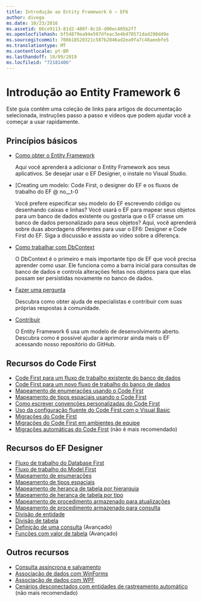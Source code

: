 ```yaml
---
title: Introdução ao Entity Framework 6 – EF6
author: divega
ms.date: 10/23/2016
ms.assetid: 66ce9113-81d2-480f-8c16-d00ec405b2f7
ms.openlocfilehash: bf54879ea94e597dfeac3e4bd70571dad290dd9e
ms.sourcegitcommit: 708b18520321c587b2046ad2ea9fa7c48aeebfe5
ms.translationtype: MT
ms.contentlocale: pt-BR
ms.lasthandoff: 10/09/2019
ms.locfileid: "72181406"
---
```

# <a name="get-started-with-entity-framework-6"></a>Introdução ao Entity Framework 6

Este guia contém uma coleção de links para artigos de documentação selecionada, instruções passo a passo e vídeos que podem ajudar você a começar a usar rapidamente.

## <a name="fundamentals"></a>Princípios básicos

* [Como obter o Entity Framework](~/ef6/fundamentals/install.md)

  Aqui você aprenderá a adicionar o Entity Framework aos seus aplicativos. Se desejar usar o EF Designer, o instale no Visual Studio.

* [Creating um modelo: Code First, o designer do EF e os fluxos de trabalho do EF @ no__t-0

  Você prefere especificar seu modelo do EF escrevendo código ou desenhando caixas e linhas?
Você usará o EF para mapear seus objetos para um banco de dados existente ou gostaria que o EF criasse um banco de dados personalizado para seus objetos?
Aqui, você aprenderá sobre duas abordagens diferentes para usar o EF6: Designer e Code First do EF.
Siga a discussão e assista ao vídeo sobre a diferença.

* [Como trabalhar com DbContext](~/ef6/fundamentals/working-with-dbcontext.md)

  O DbContext é o primeiro e mais importante tipo de EF que você precisa aprender como usar. Ele funciona como a barra inicial para consultas de banco de dados e controla alterações feitas nos objetos para que elas possam ser persistidas novamente no banco de dados.

* [Fazer uma pergunta](~/ef6/resources/get-help.md)

  Descubra como obter ajuda de especialistas e contribuir com suas próprias respostas à comunidade.

* [Contribuir](https://github.com/aspnet/EntityFramework6/)

  O Entity Framework 6 usa um modelo de desenvolvimento aberto. Descubra como é possível ajudar a aprimorar ainda mais o EF acessando nosso repositório do GitHub.

## <a name="code-first-resources"></a>Recursos do Code First

  - [Code First para um fluxo de trabalho existente do banco de dados](~/ef6/modeling/code-first/workflows/existing-database.md)
  - [Code First para um novo fluxo de trabalho do banco de dados](~/ef6/modeling/code-first/workflows/new-database.md)
  - [Mapeamento de enumerações usando o Code First](~/ef6/modeling/code-first/data-types/enums.md)
  - [Mapeamento de tipos espaciais usando o Code First](~/ef6/modeling/code-first/data-types/spatial.md)
  - [Como escrever convenções personalizadas do Code First](~/ef6/modeling/code-first/conventions/custom.md)
  - [Uso da configuração fluente do Code First com o Visual Basic](~/ef6/modeling/code-first/fluent/vb.md)
  - [Migrações do Code First](~/ef6/modeling/code-first/migrations/index.md)
  - [Migrações do Code First em ambientes de equipe](~/ef6/modeling/code-first/migrations/teams.md)
  - [Migrações automáticas do Code First](~/ef6/modeling/code-first/migrations/automatic.md) (não é mais recomendado)

## <a name="ef-designer-resources"></a>Recursos do EF Designer
  - [Fluxo de trabalho do Database First](~/ef6/modeling/designer/workflows/database-first.md)
  - [Fluxo de trabalho do Model First](~/ef6/modeling/designer/workflows/model-first.md)
  - [Mapeamento de enumerações](~/ef6/modeling/designer/data-types/enums.md)
  - [Mapeamento de tipos espaciais](~/ef6/modeling/designer/data-types/spatial.md)
  - [Mapeamento de herança de tabela por hierarquia](~/ef6/modeling/designer/inheritance/tph.md)
  - [Mapeamento de herança de tabela por tipo](~/ef6/modeling/designer/inheritance/tpt.md)
  - [Mapeamento de procedimento armazenado para atualizações](~/ef6/modeling/designer/stored-procedures/cud.md)
  - [Mapeamento de procedimento armazenado para consulta](~/ef6/modeling/designer/stored-procedures/query.md)
  - [Divisão de entidade](~/ef6/modeling/designer/entity-splitting.md)
  - [Divisão de tabela](~/ef6/modeling/designer/table-splitting.md)
  - [Definição de uma consulta](~/ef6/modeling/designer/advanced/defining-query.md) (Avançado)
  - [Funções com valor de tabela](~/ef6/modeling/designer/advanced/tvfs.md) (Avançado)

## <a name="other-resources"></a>Outros recursos
  - [Consulta assíncrona e salvamento](~/ef6/fundamentals/async.md)
  - [Associação de dados com WinForms](~/ef6/fundamentals/databinding/winforms.md)
  - [Associação de dados com WPF](~/ef6/fundamentals/databinding/wpf.md)
  - [Cenários desconectados com entidades de rastreamento automático](~/ef6/fundamentals/disconnected-entities/self-tracking-entities/walkthrough.md) (não mais recomendado)
